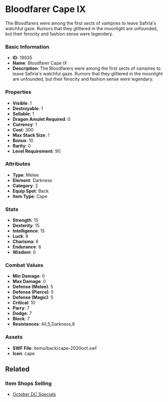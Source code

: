 # Bloodfarer Cape IX

The Bloodfarers were among the first sects of vampires to leave Safiria's watchful gaze. Rumors that they glittered in the moonlight are unfounded, but their ferocity and fashion sense were legendary. 

### Basic Information

- **ID**: 19935
- **Name**: Bloodfarer Cape IX
- **Description**: The Bloodfarers were among the first sects of vampires to leave Safiria&#039;s watchful gaze. Rumors that they glittered in the moonlight are unfounded, but their ferocity and fashion sense were legendary. 

### Properties

- **Visible**: 1
- **Destroyable**: 1
- **Sellable**: 1
- **Dragon Amulet Required**: 0
- **Currency**: 1
- **Cost**: 300
- **Max Stack Size**: 1
- **Bonus**: 10
- **Rarity**: 0
- **Level Requirement**: 90

### Attributes

- **Type**: Melee
- **Element**: Darkness
- **Category**: 2
- **Equip Spot**: Back
- **Item Type**: Cape

### Stats

- **Strength**: 15
- **Dexterity**: 15
- **Intelligence**: 15
- **Luck**: 8
- **Charisma**: 6
- **Endurance**: 8
- **Wisdom**: 0

### Combat Values

- **Min Damage**: 0
- **Max Damage**: 0
- **Defense (Melee)**: 5
- **Defense (Pierce)**: 5
- **Defense (Magic)**: 5
- **Critical**: 10
- **Parry**: 7
- **Dodge**: 7
- **Block**: 7
- **Resistances**: All,5,Darkness,8

### Assets

- **SWF File**: items/back/cape-2020oct.swf
- **Icon**: cape

## Related

### Item Shops Selling

- [October DC Specials](../item-shops/680-october-dc-specials.md)

